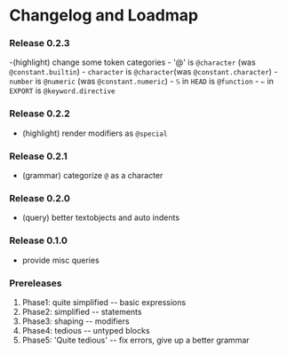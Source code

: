 # Changelog and Loadmap

### Release 0.2.3

-(highlight) change some token categories
    - '@' is `@character` (was `@constant.builtin`)
    - `character` is `@character`(was `@constant.character`)
    - `number` is `@numeric` (was `@constant.numeric`)
    - `𝕊` in `HEAD` is `@function`
    - `⇐` in `EXPORT` is `@keyword.directive`

### Release 0.2.2

- (highlight) render modifiers as `@special`

### Release 0.2.1
- (grammar) categorize `@` as a character

### Release 0.2.0

- (query) better textobjects and auto indents

### Release 0.1.0

- provide misc queries

### Prereleases

1. Phase1: quite simplified -- basic expressions
2. Phase2: simplified -- statements
3. Phase3: shaping -- modifiers
4. Phase4: tedious -- untyped blocks
5. Phase5: 'Quite tedious' -- fix errors, give up a better grammar

